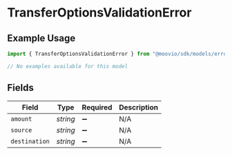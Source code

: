 # TransferOptionsValidationError

## Example Usage

```typescript
import { TransferOptionsValidationError } from "@moovio/sdk/models/errors";

// No examples available for this model
```

## Fields

| Field              | Type               | Required           | Description        |
| ------------------ | ------------------ | ------------------ | ------------------ |
| `amount`           | *string*           | :heavy_minus_sign: | N/A                |
| `source`           | *string*           | :heavy_minus_sign: | N/A                |
| `destination`      | *string*           | :heavy_minus_sign: | N/A                |